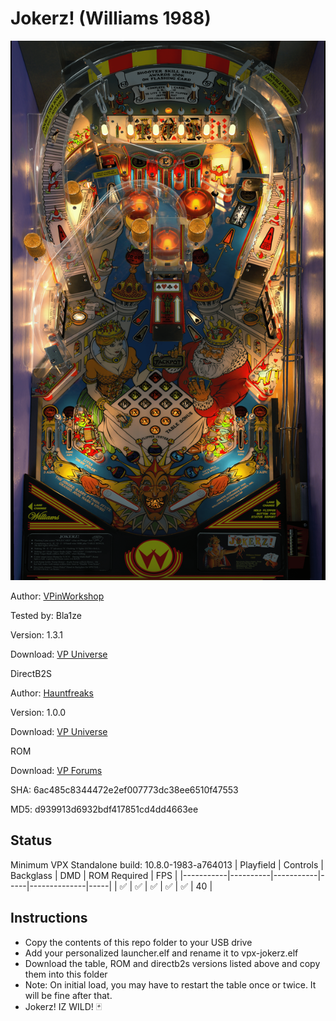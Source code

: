 # Jokerz! (Williams 1988)

![Table Preview](../../images/vpx-jokerz.png)

Author: [VPinWorkshop](https://vpuniverse.com/profile/40692-vpinworkshop/) 

Tested by: Bla1ze 

Version: 1.3.1 

Download: [VP Universe](https://vpuniverse.com/files/file/9971-jokerz-williams-1988-vpw/)

DirectB2S

Author: [Hauntfreaks](https://vpuniverse.com/profile/5216-hauntfreaks/)

Version: 1.0.0

Download: [VP Universe](https://vpuniverse.com/files/file/14774-jokerz-williams-1988-b2s-with-full-dmd/)

ROM

Download: [VP Forums](https://www.vpforums.org/index.php?app=downloads&showfile=917)

SHA: 6ac485c8344472e2ef007773dc38ee6510f47553 

MD5: d939913d6932bdf417851cd4dd4663ee

## Status 

Minimum VPX Standalone build: 10.8.0-1983-a764013
| Playfield | Controls | Backglass | DMD | ROM Required | FPS | 
|-----------|----------|-----------|-----|--------------|-----|
| :white_check_mark: | :white_check_mark: | :white_check_mark: | :white_check_mark: | :white_check_mark: | 40 |

## Instructions

- Copy the contents of this repo folder to your USB drive
- Add your personalized launcher.elf and rename it to vpx-jokerz.elf
- Download the table, ROM and directb2s versions listed above and copy them into this folder
- Note: On initial load, you may have to restart the table once or twice. It will be fine after that.
- Jokerz! IZ WILD! 🃏
